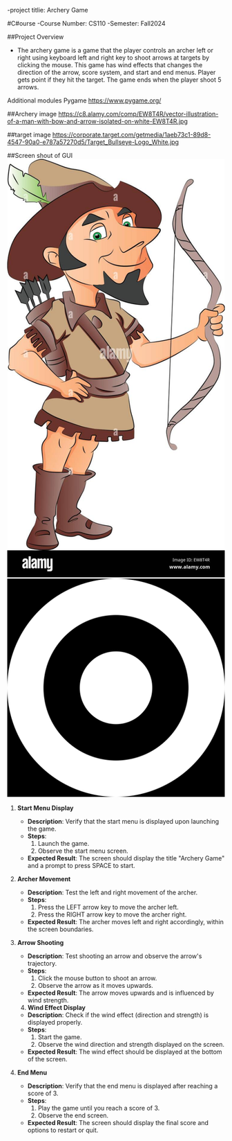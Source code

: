 -project titlie: Archery Game

#C#ourse
-Course Number: CS110
-Semester: Fall2024

##Project Overview
- The archery game is a game that the player controls an archer left or right using keyboard left and right key to shoot arrows at targets by clicking the mouse. This game has wind effects that changes the direction of the arrow, score system, and start and end menus. Player gets point if they hit the target. The game ends when the player shoot 5 arrows. 

Additional modules
Pygame https://www.pygame.org/

##Archery image
https://c8.alamy.com/comp/EW8T4R/vector-illustration-of-a-man-with-bow-and-arrow-isolated-on-white-EW8T4R.jpg

##target image
https://corporate.target.com/getmedia/1aeb73c1-89d8-4547-90a0-e787a57270d5/Target_Bullseye-Logo_White.jpg


##Screen shout of GUI
![Archery](assets/images/archer.png)
![Target](assets/images/target.png)

1. **Start Menu Display**
   - **Description**: Verify that the start menu is displayed upon launching the game.
   - **Steps**:
     1. Launch the game.
     2. Observe the start menu screen.
   - **Expected Result**: The screen should display the title "Archery Game" and a prompt to press SPACE to start.

2. **Archer Movement**
   - **Description**: Test the left and right movement of the archer.
   - **Steps**:
     1. Press the LEFT arrow key to move the archer left.
     2. Press the RIGHT arrow key to move the archer right.
   - **Expected Result**: The archer moves left and right accordingly, within the screen boundaries.

3. **Arrow Shooting**
   - **Description**: Test shooting an arrow and observe the arrow's trajectory.
   - **Steps**:
     1. Click the mouse button to shoot an arrow.
     2. Observe the arrow as it moves upwards.
   - **Expected Result**: The arrow moves upwards and is influenced by wind strength.

   4. **Wind Effect Display**
   - **Description**: Check if the wind effect (direction and strength) is displayed properly.
   - **Steps**:
     1. Start the game.
     2. Observe the wind direction and strength displayed on the screen.
   - **Expected Result**: The wind effect should be displayed at the bottom of the screen.

5. **End Menu**
   - **Description**: Verify that the end menu is displayed after reaching a score of 3.
   - **Steps**:
     1. Play the game until you reach a score of 3.
     2. Observe the end screen.
   - **Expected Result**: The screen should display the final score and options to restart or quit.

